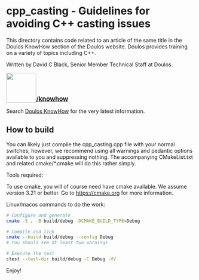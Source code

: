 # cpp_casting - Guidelines for avoiding C++ casting issues

This directory contains code related to an article of the same title in the Doulos KnowHow section of the Doulos website. Doulos provides training on a variety of topics including C++.

Written by David C Black, Senior Member Technical Staff at Doulos.<br/>

[<img src="https://doulos.com/media/1009/doulos-logo-header.svg" width=80 style="vertical-align:bottom"/>**<big>/knowhow</big>**]( http://www.doulos.com/knowhow/) 

Search [Doulos KnowHow](https://www.doulos.com/knowhow) for the very latest information.

## How to build

You can likely just compile the cpp_casting.cpp file with your normal switches; however, we recommend using all warnings and pedantic options available to you and suppressing nothing. The accompanying CMakeList.txt and related cmake/*.cmake will do this rather simply.

Tools required:

To use cmake, you will of course need have cmake available. We assume version 3.21 or better. Go to https://cmake.org for more information.

Linux/macos commands to do the work:

```bash
# Configure and generate
cmake -S . -B build/debug -DCMAKE_BUILD_TYPE=Debug

# Compile and link
cmake --build build/debug --config Debug
# You should see at least two warnings

# Execute the test
ctest --test-dir build/debug -C Debug -VV
```

Enjoy!

